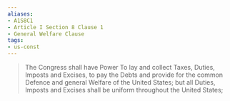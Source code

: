 ```yaml
---
aliases: 
- A1S8C1
- Article I Section 8 Clause 1
- General Welfare Clause
tags: 
- us-const
---
```

> The Congress shall have Power To lay and collect Taxes, Duties, Imposts and Excises, to pay the Debts and provide for the common Defence and general Welfare of the United States; but all Duties, Imposts and Excises shall be uniform throughout the United States;

